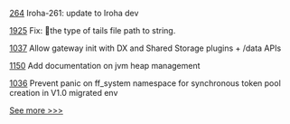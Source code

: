 
[264](https://github.com/hyperledger/iroha-java/pull/264) Iroha-261: update to Iroha dev

[1925](https://github.com/hyperledger/aries-cloudagent-python/pull/1925) Fix: the type of tails file path to string.

[1037](https://github.com/hyperledger/firefly/pull/1037) Allow gateway init with DX and Shared Storage plugins + /data APIs

[1150](https://github.com/hyperledger/besu-docs/pull/1150) Add documentation on jvm heap management

[1036](https://github.com/hyperledger/firefly/pull/1036) Prevent panic on ff_system namespace for synchronous token pool creation in V1.0 migrated env


[See more >>>](https://start-here.hyperledger.org/pull-requests)
